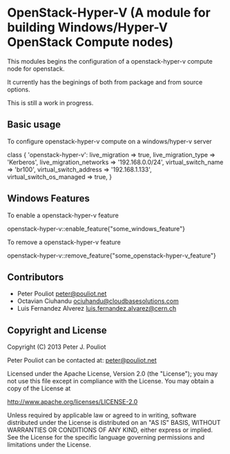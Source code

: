 OpenStack-Hyper-V (A module for building Windows/Hyper-V OpenStack Compute nodes)
=================================================================

This modules begins the configuration of a openstack-hyper-v compute node for openstack.

It currently has the beginings of both from package and from source options.

This is still a work in progress.

Basic usage
-----------

To configure openstack-hyper-v compute on a windows/hyper-v server

  class { 'openstack-hyper-v':
    live_migration            => true,
    live_migration_type       => 'Kerberos',
    live_migration_networks   => '192.168.0.0/24',
    virtual_switch_name       => 'br100',
    virtual_switch_address    => '192.168.1.133',
    virtual_switch_os_managed => true,
  }




Windows Features
----------------

To enable a openstack-hyper-v feature

openstack-hyper-v::enable_feature{"some_windows_feature"}

To remove a openstack-hyper-v feature


openstack-hyper-v::remove_feature{"some_openstack-hyper-v_feature"}
 

Contributors
------------

 * Peter Pouliot <peter@pouliot.net>
 * Octavian Ciuhandu <ociuhandu@cloudbasesolutions.com>
 * Luis Fernandez Alverez <luis.fernandez.alvarez@cern.ch>


Copyright and License
---------------------

Copyright (C) 2013 Peter J. Pouliot

Peter Pouliot can be contacted at: peter@pouliot.net

Licensed under the Apache License, Version 2.0 (the "License");
you may not use this file except in compliance with the License.
You may obtain a copy of the License at

  http://www.apache.org/licenses/LICENSE-2.0

Unless required by applicable law or agreed to in writing, software
distributed under the License is distributed on an "AS IS" BASIS,
WITHOUT WARRANTIES OR CONDITIONS OF ANY KIND, either express or implied.
See the License for the specific language governing permissions and
limitations under the License.

